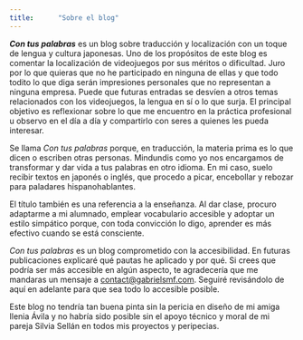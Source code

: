 ```yaml
---
title:      "Sobre el blog"
---
```


**_Con tus palabras_** es un blog sobre traducción y localización con un toque de lengua y cultura japonesas. Uno de los propósitos de este blog es comentar la localización de videojuegos por sus méritos o dificultad. Juro por lo que quieras que no he participado en ninguna de ellas y que todo todito lo que diga serán impresiones personales que no representan a ninguna empresa. Puede que futuras entradas se desvíen a otros temas relacionados con los videojuegos, la lengua en sí o lo que surja. El principal objetivo es reflexionar sobre lo que me encuentro en la práctica profesional u observo en el día a día y compartirlo con seres a quienes les pueda interesar.

Se llama _Con tus palabras_ porque, en traducción, la materia prima es lo que dicen o escriben otras personas. Mindundis como yo nos encargamos de transformar y dar vida a tus palabras en otro idioma. En mi caso, suelo recibir textos en japonés o inglés, que procedo a picar, encebollar y rebozar para paladares hispanohablantes.

El título también es una referencia a la enseñanza. Al dar clase, procuro adaptarme a mi alumnado, emplear vocabulario accesible y adoptar un estilo simpático porque, con toda convicción lo digo, aprender es más efectivo cuando se está consciente.

_Con tus palabras_ es un blog comprometido con la accesibilidad. En futuras publicaciones explicaré qué pautas he aplicado y por qué. Si crees que podría ser más accesible en algún aspecto, te agradecería que me mandaras un mensaje a contact@gabrielsmf.com. Seguiré revisándolo de aquí en adelante para que sea todo lo accesible posible.

Este blog no tendría tan buena pinta sin la pericia en diseño de mi amiga Ilenia Ávila y no habría sido posible sin el apoyo técnico y moral de mi pareja Silvia Sellán en todos mis proyectos y peripecias.